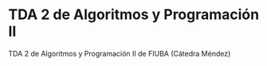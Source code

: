# TDA 2 de Algoritmos y Programación II

TDA 2 de Algoritmos y Programación II de FIUBA (Cátedra Méndez)

